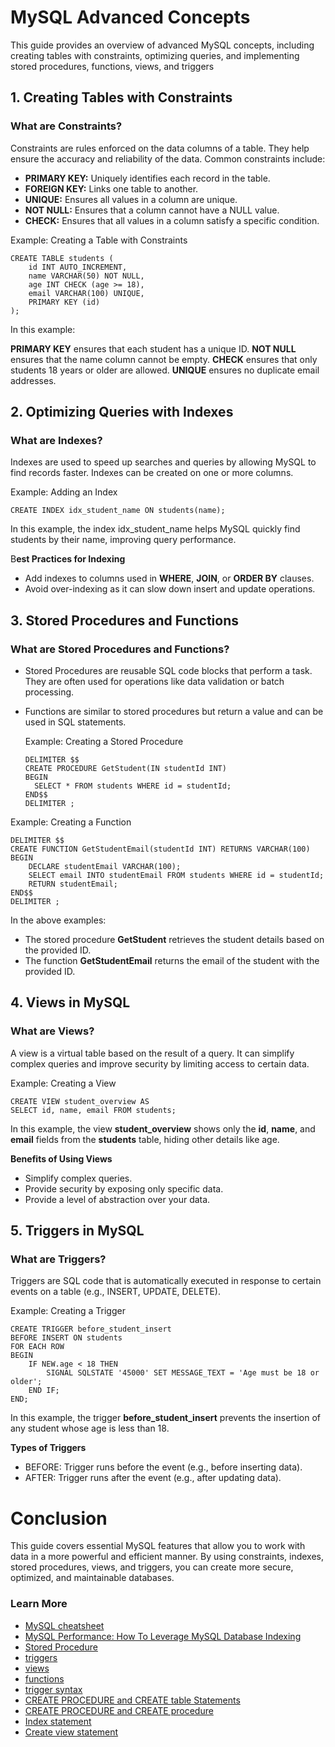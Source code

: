 # MySQL Advanced Concepts

This guide provides an overview of advanced MySQL concepts, including creating tables with constraints, optimizing queries, and implementing stored procedures, functions, views, and triggers

## 1. Creating Tables with Constraints

### What are Constraints?

Constraints are rules enforced on the data columns of a table. They help ensure the accuracy and reliability of the data. Common constraints include:

- **PRIMARY KEY:** Uniquely identifies each record in the table.
- **FOREIGN KEY:** Links one table to another.
- **UNIQUE:** Ensures all values in a column are unique.
- **NOT NULL:** Ensures that a column cannot have a NULL value.
- **CHECK:** Ensures that all values in a column satisfy a specific condition.

Example: Creating a Table with Constraints

```
CREATE TABLE students (
    id INT AUTO_INCREMENT,
    name VARCHAR(50) NOT NULL,
    age INT CHECK (age >= 18),
    email VARCHAR(100) UNIQUE,
    PRIMARY KEY (id)
);
```

In this example:

**PRIMARY KEY** ensures that each student has a unique ID.
**NOT NULL** ensures that the name column cannot be empty.
**CHECK** ensures that only students 18 years or older are allowed.
**UNIQUE** ensures no duplicate email addresses.

## 2. Optimizing Queries with Indexes

### What are Indexes?

Indexes are used to speed up searches and queries by allowing MySQL to find records faster. Indexes can be created on one or more columns.

Example: Adding an Index

```
CREATE INDEX idx_student_name ON students(name);
```

In this example, the index idx_student_name helps MySQL quickly find students by their name, improving query performance.

B**est Practices for Indexing**

- Add indexes to columns used in **WHERE**, **JOIN**, or **ORDER BY** clauses.
- Avoid over-indexing as it can slow down insert and update operations.

## 3. Stored Procedures and Functions

### What are Stored Procedures and Functions?

- Stored Procedures are reusable SQL code blocks that perform a task. They are often used for operations like data validation or batch processing.
- Functions are similar to stored procedures but return a value and can be used in SQL statements.

  Example: Creating a Stored Procedure

  ```
  DELIMITER $$
  CREATE PROCEDURE GetStudent(IN studentId INT)
  BEGIN
    SELECT * FROM students WHERE id = studentId;
  END$$
  DELIMITER ;
  ```

Example: Creating a Function

```
DELIMITER $$
CREATE FUNCTION GetStudentEmail(studentId INT) RETURNS VARCHAR(100)
BEGIN
    DECLARE studentEmail VARCHAR(100);
    SELECT email INTO studentEmail FROM students WHERE id = studentId;
    RETURN studentEmail;
END$$
DELIMITER ;
```

In the above examples:

- The stored procedure **GetStudent** retrieves the student details based on the provided ID.
- The function **GetStudentEmail** returns the email of the student with the provided ID.

## 4. Views in MySQL

### What are Views?

A view is a virtual table based on the result of a query. It can simplify complex queries and improve security by limiting access to certain data.

Example: Creating a View

```
CREATE VIEW student_overview AS
SELECT id, name, email FROM students;
```

In this example, the view **student_overview** shows only the **id**, **name**, and **email** fields from the **students** table, hiding other details like age.

**Benefits of Using Views**

- Simplify complex queries.
- Provide security by exposing only specific data.
- Provide a level of abstraction over your data.

## 5. Triggers in MySQL

### What are Triggers?

Triggers are SQL code that is automatically executed in response to certain events on a table (e.g., INSERT, UPDATE, DELETE).

Example: Creating a Trigger

```
CREATE TRIGGER before_student_insert
BEFORE INSERT ON students
FOR EACH ROW
BEGIN
    IF NEW.age < 18 THEN
        SIGNAL SQLSTATE '45000' SET MESSAGE_TEXT = 'Age must be 18 or older';
    END IF;
END;
```

In this example, the trigger **before_student_insert** prevents the insertion of any student whose age is less than 18.

**Types of Triggers**

- BEFORE: Trigger runs before the event (e.g., before inserting data).
- AFTER: Trigger runs after the event (e.g., after updating data).

# Conclusion

This guide covers essential MySQL features that allow you to work with data in a more powerful and efficient manner. By using constraints, indexes, stored procedures, views, and triggers, you can create more secure, optimized, and maintainable databases.

### Learn More

- [MySQL cheatsheet](https://devhints.io/mysql)
- [MySQL Performance: How To Leverage MySQL Database Indexing](https://www.liquidweb.com/blog/mysql-optimization-how-to-leverage-mysql-database-indexing/)
- [Stored Procedure](https://www.w3resource.com/mysql/mysql-procedure.php)
- [triggers](https://www.w3resource.com/mysql/mysql-triggers.php)
- [views](https://www.w3resource.com/mysql/mysql-views.php)
- [functions](https://dev.mysql.com/doc/refman/5.7/en/functions.html)
- [trigger syntax](https://dev.mysql.com/doc/refman/5.7/en/trigger-syntax.html)
- [CREATE PROCEDURE and CREATE table Statements](https://dev.mysql.com/doc/refman/5.7/en/create-table.html)
- [CREATE PROCEDURE and CREATE procedure ](https://dev.mysql.com/doc/refman/5.7/en/create-procedure.html)
- [Index statement](https://dev.mysql.com/doc/refman/5.7/en/create-index.html)
- [Create view statement](https://dev.mysql.com/doc/refman/5.7/en/create-view.html)

